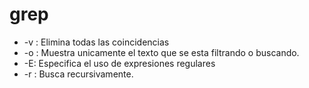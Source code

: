 # grep

* -v : Elimina todas las coincidencias
* -o : Muestra unicamente el texto que se esta filtrando o buscando.
* -E: Especifica el uso de expresiones regulares
* -r : Busca recursivamente.
